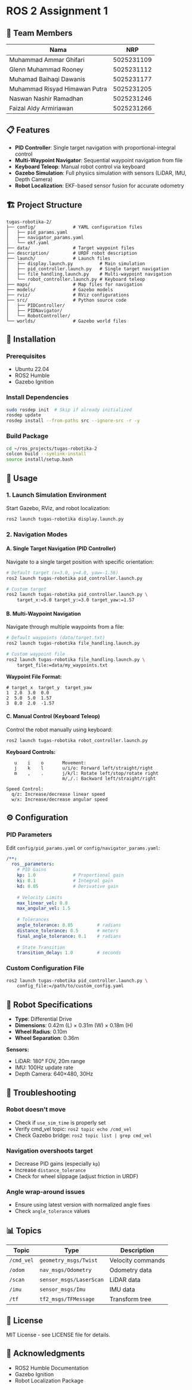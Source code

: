 # ROS 2 Assignment 1

## 👥 Team Members

| Nama                          | NRP        |
| ----------------------------- | ---------- |
| Muhammad Ammar Ghifari        | 5025231109 |
| Glenn Muhammad Rooney         | 5025231112 |
| Muhamad Baihaqi Dawanis       | 5025231177 |
| Muhammad Risyad Himawan Putra | 5025231205 |
| Naswan Nashir Ramadhan        | 5025231246 |
| Faizal Aldy Armiriawan        | 5025231266 |

## 📋 Features

- **PID Controller**: Single target navigation with proportional-integral control
- **Multi-Waypoint Navigator**: Sequential waypoint navigation from file
- **Keyboard Teleop**: Manual robot control via keyboard
- **Gazebo Simulation**: Full physics simulation with sensors (LiDAR, IMU, Depth Camera)
- **Robot Localization**: EKF-based sensor fusion for accurate odometry

## 🏗️ Project Structure

```
tugas-robotika-2/
├── config/              # YAML configuration files
│   ├── pid_params.yaml
│   ├── navigator_params.yaml
│   └── ekf.yaml
├── data/                # Target waypoint files
├── description/         # URDF robot description
├── launch/              # Launch files
│   ├── display.launch.py          # Main simulation
│   ├── pid_controller.launch.py   # Single target navigation
│   ├── file_handling.launch.py    # Multi-waypoint navigation
│   └── robot_controller.launch.py # Keyboard teleop
├── maps/                # Map files for navigation
├── models/              # Gazebo models
├── rviz/                # RViz configurations
├── src/                 # Python source code
│   ├── PIDController/
│   ├── PIDNavigator/
│   └── RobotController/
└── worlds/              # Gazebo world files
```

## 🔧 Installation

### Prerequisites

- Ubuntu 22.04
- ROS2 Humble
- Gazebo Ignition

### Install Dependencies

```bash
sudo rosdep init  # Skip if already initialized
rosdep update
rosdep install --from-paths src --ignore-src -r -y
```

### Build Package

```bash
cd ~/ros_projects/tugas-robotika-2
colcon build --symlink-install
source install/setup.bash
```

## 🚀 Usage

### 1. Launch Simulation Environment

Start Gazebo, RViz, and robot localization:

```bash
ros2 launch tugas-robotika display.launch.py
```

### 2. Navigation Modes

#### A. Single Target Navigation (PID Controller)

Navigate to a single target position with specific orientation:

```bash
# Default target (x=3.0, y=4.0, yaw=-1.56)
ros2 launch tugas-robotika pid_controller.launch.py

# Custom target
ros2 launch tugas-robotika pid_controller.launch.py \
    target_x:=5.0 target_y:=3.0 target_yaw:=1.57
```

#### B. Multi-Waypoint Navigation

Navigate through multiple waypoints from a file:

```bash
# Default waypoints (data/target.txt)
ros2 launch tugas-robotika file_handling.launch.py

# Custom waypoint file
ros2 launch tugas-robotika file_handling.launch.py \
    target_file:=data/my_waypoints.txt
```

**Waypoint File Format:**

```
# target_x  target_y  target_yaw
1  2.0  3.0  0.0
2  5.0  5.0  1.57
3  8.0  2.0  -1.57
```

#### C. Manual Control (Keyboard Teleop)

Control the robot manually using keyboard:

```bash
ros2 launch tugas-robotika robot_controller.launch.py
```

**Keyboard Controls:**

```
   u    i    o       Movement:
   j    k    l       u/i/o: Forward left/straight/right
   m    ,    .       j/k/l: Rotate left/stop/rotate right
                     m/,/.: Backward left/straight/right

Speed Control:
  q/z: Increase/decrease linear speed
  w/x: Increase/decrease angular speed
```

## ⚙️ Configuration

### PID Parameters

Edit `config/pid_params.yaml` or `config/navigator_params.yaml`:

```yaml
/**:
  ros__parameters:
    # PID Gains
    kp: 1.0              # Proportional gain
    ki: 0.1              # Integral gain
    kd: 0.05             # Derivative gain
  
    # Velocity Limits
    max_linear_vel: 0.8
    max_angular_vel: 1.5
  
    # Tolerances
    angle_tolerance: 0.05         # radians
    distance_tolerance: 0.5       # meters
    final_angle_tolerance: 0.1    # radians
  
    # State Transition
    transition_delay: 1.0         # seconds
```

### Custom Configuration File

```bash
ros2 launch tugas-robotika pid_controller.launch.py \
    config_file:=/path/to/custom_config.yaml
```

## 🤖 Robot Specifications

- **Type**: Differential Drive
- **Dimensions**: 0.42m (L) × 0.31m (W) × 0.18m (H)
- **Wheel Radius**: 0.10m
- **Wheel Separation**: 0.36m

**Sensors:**

- LiDAR: 180° FOV, 20m range
- IMU: 100Hz update rate
- Depth Camera: 640×480, 30Hz

## 🐛 Troubleshooting

### Robot doesn't move

- Check if `use_sim_time` is properly set
- Verify cmd_vel topic: `ros2 topic echo /cmd_vel`
- Check Gazebo bridge: `ros2 topic list | grep cmd_vel`

### Navigation overshoots target

- Decrease PID gains (especially `kp`)
- Increase `distance_tolerance`
- Check for wheel slippage (adjust friction in URDF)

### Angle wrap-around issues

- Ensure using latest version with normalized angle fixes
- Check `angle_tolerance` values

## 📊 Topics

| Topic        | Type                      | Description       |
| ------------ | ------------------------- | ----------------- |
| `/cmd_vel` | `geometry_msgs/Twist`   | Velocity commands |
| `/odom`    | `nav_msgs/Odometry`     | Odometry data     |
| `/scan`    | `sensor_msgs/LaserScan` | LiDAR data        |
| `/imu`     | `sensor_msgs/Imu`       | IMU data          |
| `/tf`      | `tf2_msgs/TFMessage`    | Transform tree    |

## 📝 License

MIT License - see LICENSE file for details.

## 🙏 Acknowledgments

- ROS2 Humble Documentation
- Gazebo Ignition
- Robot Localization Package
